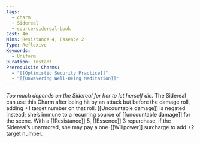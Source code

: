 ```yaml
---
tags:
  - charm
  - Sidereal
  - source/sidereal-book
Cost: 4m
Mins: Resistance 4, Essence 2
Type: Reflexive
Keywords:
  - Uniform
Duration: Instant
Prerequisite Charms:
  - "[[Optimistic Security Practice]]"
  - "[[Unwavering Well-Being Meditation]]"
---
```

*Too much depends on the Sidereal for her to let herself die.*
The Sidereal can use this Charm after being hit by an attack but before the damage roll, adding +1 target number on that roll. [[Uncountable damage]] is negated instead; she’s immune to a recurring source of [[uncountable damage]] for the scene. With a [[Resistance]] 5, [[Essence]] 3 repurchase, if the Sidereal’s unarmored, she may pay a one-[[Willpower]] surcharge to add +2 target number.